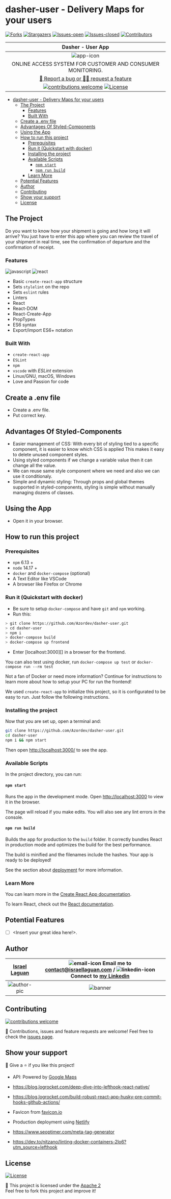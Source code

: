 # dasher-user - Delivery Maps for your users

<!-- PROJECT SHIELDS -->
[![Forks][forks-shield]][forks-url]
[![Stargazers][stars-shield]][stars-url]
[![Issues-open][issues-open-shield]][issues-url]
[![Issues-closed][issues-closed-shield]][issues-url]
[![Contributors][contributors-shield]][contributors-url]

<!-- PROJECT LOGO -->
| Dasher - User App |
| :---: |
| ![app-icon][] |
| ONLINE ACCESS SYSTEM FOR CUSTOMER AND CONSUMER MONITORING. |
| [🐞 Report a bug or 🙋‍♂️ request a feature][issues-url] |
| [![contributions welcome][contributions-welcome]][issues-url] [![License][badge-apache]][apache-license] |

- [dasher-user - Delivery Maps for your users](#dasher-user---delivery-maps-for-your-users)
  - [The Project](#the-project)
    - [Features](#features)
    - [Built With](#built-with)
  - [Create a .env file](#create-a-env-file)
  - [Advantages Of Styled-Components](#advantages-of-styled-components)
  - [Using the App](#using-the-app)
  - [How to run this project](#how-to-run-this-project)
    - [Prerequisites](#prerequisites)
    - [Run it (Quickstart with docker)](#run-it-quickstart-with-docker)
    - [Installing the project](#installing-the-project)
    - [Available Scripts](#available-scripts)
      - [`npm start`](#npm-start)
      - [`npm run build`](#npm-run-build)
    - [Learn More](#learn-more)
  - [Potential Features](#potential-features)
  - [Author](#author)
  - [Contributing](#contributing)
  - [Show your support](#show-your-support)
  - [License](#license)

## The Project

Do you want to know how your shipment is going and how long it will arrive? You just have to enter this app where you can review the travel of your shipment in real time, see the confirmation of departure and the confirmation of receipt.

### Features

![javascript][]
![react][]

- Basic `create-react-app` structure
- Sets `stylelint` on the repo
- Sets `eslint` rules
- Linters
- React
- React-DOM
- React-Create-App
- PropTypes
- ES6 syntax
- Export/import ES6+ notation

### Built With

- `create-react-app`
- `ESLint`
- `npm`
- `vscode` with _ESLint_ extension
- Linux/GNU, macOS, Windows
- Love and Passion for code


## Create a .env file
- Create a .env file.
- Put correct key.
  
## Advantages Of Styled-Components
- Easier management of CSS: With every bit of styling tied to a specific component, it is easier to know which CSS is applied This makes it easy to delete unused component styles.
- Using styled components if we change a variable value then it can change all the value.
- We can reuse same style component where we need and also we can use it conditionaly.
- Simple and dynamic styling: Through props and global themes supported in styled-components, styling is simple without manually managing dozens of classes.




## Using the App

- Open it in your browser.

## How to run this project

### Prerequisites

- `npm` 6.13 +
- `node` 14.17 +
- `docker` and `docker-compose` (optional)
- A Text Editor like VSCode
- A browser like Firefox or Chrome

### Run it (Quickstart with docker)

- Be sure to setup `docker-compose` and have `git` and `npm` working.
- Run this:

```sh
> git clone https://github.com/Azordev/dasher-user.git
> cd dasher-user
> npm i
> docker-compose build
> docker-compose up frontend
```

- Enter [localhost:3000][] in a browser for the frontend.

You can also test using docker, run `docker-compose up test` or `docker-compose run --rm test`

Not a fan of Docker or need more information? Continue for instructions to learn more about how to setup your PC for run the frontend!

We used `create-react-app` to initialize this project, so it is configurated to be easy to run. Just follow the following instructions.

### Installing the project

Now that you are set up, open a terminal and:

```sh
git clone https://github.com/Azordev/dasher-user.git
cd dasher-user
npm i && npm start
```

Then open [http://localhost:3000/](http://localhost:3000/) to see the app.

### Available Scripts

In the project directory, you can run:

#### `npm start`

Runs the app in the development mode.
Open [http://localhost:3000](http://localhost:3000) to view it in the browser.

The page will reload if you make edits.
You will also see any lint errors in the console.

#### `npm run build`

Builds the app for production to the `build` folder.
It correctly bundles React in production mode and optimizes the build for the best performance.

The build is minified and the filenames include the hashes.
Your app is ready to be deployed!

See the section about [deployment](https://facebook.github.io/create-react-app/docs/deployment) for more information.

### Learn More

You can learn more in the [Create React App documentation](https://facebook.github.io/create-react-app/docs/getting-started).

To learn React, check out the [React documentation](https://reactjs.org/).

## Potential Features

- [ ] \<Insert your great idea here!>.

## Author

| [Israel Laguan][author-github] | ![email-icon][] Email me to [contact@israellaguan.com][author-email] / ![linkedin-icon][] Connect to [my Linkedin][author-linkedin] |
|:---:|:---:|
| ![author-pic][] | ![banner][] |

## Contributing

[![contributions welcome][contributions-welcome]][issues-url]

🤝 Contributions, issues and feature requests are welcome!
Feel free to check the [issues page][issues-url].

## Show your support

🤗 Give a ⭐️ if you like this project!

- API: Powered by [Google Maps](https://developers.google.com/maps/documentation/javascript/overview)

- <https://blog.logrocket.com/deep-dive-into-lefthook-react-native/>
- <https://blog.logrocket.com/build-robust-react-app-husky-pre-commit-hooks-github-actions/>
- Favicon from [favicon.io](https://favicon.io/emoji-favicons/)
- Production deployment using [Netlify](https://app.netlify.com/sites/azordev-dasher-user/overview)
- <https://www.seoptimer.com/meta-tag-generator>
- <https://dev.to/nitzano/linting-docker-containers-2lo6?utm_source=lefthook>

## License

[![License][badge-apache]][apache-license]

📝 This project is licensed under the [Apache 2](LICENSE)\
Feel free to fork this project and improve it!

<!-- MARKDOWN LINKS & IMAGES -->
[contributors-shield]: https://img.shields.io/github/contributors/Azordev/dasher-user?style=for-the-badge
[contributors-url]: https://github.com/Azordev/dasher-user/graphs/contributors
[forks-shield]: https://img.shields.io/github/forks/Azordev/dasher-user?style=for-the-badge
[forks-url]: https://github.com/Azordev/dasher-user/network/members
[stars-shield]: https://img.shields.io/github/stars/Azordev/dasher-user?style=for-the-badge
[stars-url]: https://github.com/Azordev/dasher-user/stargazers
[issues-open-shield]: https://img.shields.io/github/issues/Azordev/dasher-user?style=for-the-badge
[issues-closed-shield]: https://img.shields.io/github/issues-closed/Azordev/dasher-user?style=for-the-badge
[react]: https://img.shields.io/badge/React-16+-61DAFB?style=for-the-badge&logo=react
[javascript]: https://img.shields.io/badge/JAVASCRIPT-ES6%2B-F7DF1E?style=for-the-badge&logo=javascript
[css]: https://img.shields.io/badge/style-CSS-1572B6?style=for-the-badge&logo=css3
[contributions-welcome]: https://img.shields.io/badge/contributions-welcome-brightgreen.svg?style=for-the-badge
[issues-url]: https://github.com/Azordev/dasher-user/issues
[badge-apache]: https://img.shields.io/badge/License-Apache%202.0-blue.svg?style=for-the-badge
[apache-license]: https://opensource.org/licenses/Apache-2.0
[author-pic]: https://avatars2.githubusercontent.com/u/36519478?s=460&v=4
[author-github]: https://israel-laguan.github.io
[author-linkedin]: https://www.linkedin.com/in/israellaguan
[author-email]: mailto:contact@israellaguan.com
[linkedin-icon]: https://img.icons8.com/color/20/000000/linkedin.png
[email-icon]: https://img.icons8.com/color/20/000000/message-squared.png
[banner]: https://github.com/Israel-Laguan/Israel-Laguan/raw/master/docs/banner.jpg
[app-banner]: docs/app-banner.png
[app-icon]: public/dasher.123.png
[Icons8]: https://icons8.com/
[icons8-logo]: https://img.icons8.com/fluent/20/000000/icons8-new-logo.png
[api-logo]: https://spoonacular.com/images/spoonacular-logo-b.svg
